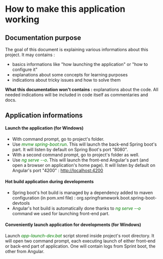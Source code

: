 # How to make this application working
## Documentation purpose
The goal of this document is explaining various informations about this project. It may contains : 
- basics informations like "how launching the application" or "how to configure it"
- explanations about some concepts for learning purposes
- indications about tricky issues and how to solve them

**What this documentation won't contains :** explanations about the code. All needed indications will be included in code itself as commentaries and docs.

## Application informations
#### Launch the application (for Windows)
- With command prompt, go to project's folder.
- Use <span style="color: green;">*mvnw spring-boot:run*</span>. This will launch the back-end Spring boot's part. It will listen by default on Spring Boot's port "8080".
- With a second command prompt, go to project's folder as well.
- Use <span style="color: green;">*ng serve --o*</span>. This will launch the front-end Angular's part (and open a browser on application's home page). It will listen by default on Angular's port "4200" : <a href="http://localhost:4200">http://localhost:4200</a>

#### Hot build application during developments
- Spring boot's hot build is managed by a dependency added to maven configuration (in pom.xml file) : org.springframework.boot.spring-boot-devtools
- Angular's hot build is automatically done thanks to <span style="color: green;">*ng serve --o*</span> command we used for launching front-end part.

#### Conveniently launch application for developments (for Windows)
Launch <span style="color: green;">*app-launch-dev.bat*</span> script stored inside project's root directory. It will open two command prompt, each executing launch of either front-end or back-end part of application. One will contain logs from Sprint boot, the other from Angular.
